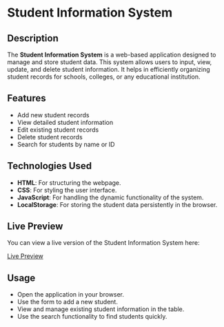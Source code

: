 # Student Information System

## Description

The **Student Information System** is a web-based application designed to manage and store student data. This system allows users to input, view, update, and delete student information. It helps in efficiently organizing student records for schools, colleges, or any educational institution.

## Features

- Add new student records
- View detailed student information
- Edit existing student records
- Delete student records
- Search for students by name or ID

## Technologies Used

- **HTML**: For structuring the webpage.
- **CSS**: For styling the user interface.
- **JavaScript**: For handling the dynamic functionality of the system.
- **LocalStorage**: For storing the student data persistently in the browser.

## Live Preview

You can view a live version of the Student Information System here:

[Live Preview](https://v0-css-responsiveness.vercel.app/)

## Usage

- Open the application in your browser.
- Use the form to add a new student.
- View and manage existing student information in the table.
- Use the search functionality to find students quickly.
